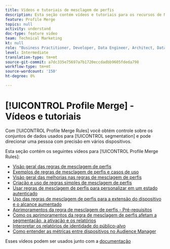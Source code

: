 ```yaml
---
title: Vídeos e tutoriais de mesclagem de perfis
description: Esta seção contém vídeos e tutoriais para os recursos de Mesclagem de perfis, como Regras de mesclagem de perfis.
feature: Profile Merge
topics: null
activity: understand
doc-type: feature video
team: Technical Marketing
kt: null
role: "Business Practitioner, Developer, Data Engineer, Architect, Data Architect, Administrator, Leader"
level: Intermediate
translation-type: tm+mt
source-git-commit: a7dc335e75697a7b1720eccdadbb9605fdeda798
workflow-type: tm+mt
source-wordcount: '150'
ht-degree: 0%

---
```



# [!UICONTROL Profile Merge] - Vídeos e tutoriais

Com [!UICONTROL Profile Merge Rules] você obtém controle sobre os conjuntos de dados usados para [!UICONTROL segmentation] e pode direcionar uma pessoa com precisão em vários dispositivos.

Esta seção contém os seguintes vídeos para [!UICONTROL Profile Merge Rules]:

* [Visão geral das regras de mesclagem de perfis](overview-of-profile-merge-rules.md)
* [Exemplos de regras de mesclagem de perfis e casos de uso](profile-merge-rule-examples-and-use-cases.md)
* [Visão geral das melhorias nas regras de mesclagem de perfis](overview-of-profile-merge-rule-enhancements.md)
* [Criação e uso de regras simples de mesclagem de perfis](creating-and-using-simple-profile-merge-rules.md)
* [Usar regras de mesclagem de perfis para personalizar em um estado autenticado](using-profile-merge-rules-to-personalize-in-an-authenticated-state.md)
* [Uso das regras de mesclagem de perfis para a extensão do dispositivo e o alcance aumentado](using-profile-merge-rules-for-device-extension-and-increased-reach.md)
* [Aprimoramentos da regra de mesclagem de perfis - Pré-requisitos](profile-merge-rule-enhancements-pre-requisites.md)
* [Como os aprimoramentos da regra de mesclagem de perfis afetam a segmentação, a ativação e os relatórios](how-profile-merge-rule-enhancements-impact-segmentation-activation-and-reporting.md)
* [Interpretar os relatórios de identidade do público-alvo](interpret-audience-identity-reporting.md)
* [Como entender as métricas entre dispositivos no Audience Manager](understanding-cross-device-metrics-in-audience-manager.md)

Esses vídeos podem ser usados junto com a [documentação](https://docs.adobe.com/help/en/audience-manager/user-guide/features/profile-merge-rules/merge-rules-overview.html)
